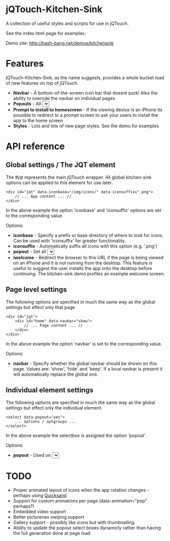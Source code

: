 jQTouch-Kitchen-Sink
====================
A collection of useful styles and scripts for use in jQTouch.

See the index.html page for examples.

Demo site: http://hash-bang.net/demos/kitchensink


Features
========
jQTouch-Kitchen-Sink, as the name suggests, provides a whole bucket load of new features on top of jQTouch.

* __Navbar__ - A bottom-of-the-screen icon bar that doesnt suck! Also the ability to override the navbar on individual pages
* __Popouts__ - All <SELECT> boxes can be replaced with a sub-page where the user can properly select the option instead of using a regular HTML select box
* __Prompt to install to homescreen__ - If the viewing device is an iPhone its possible to redirect to a prompt screen to ask your users to install the app to the home screen
* __Styles__ - Lots and lots of new page styles. See the demo for examples


API reference
=============

Global settings / The JQT element
---------------------------------
The #jqt represents the main jQTouch wrapper. All global kitchen-sink options can be applied to this element for use later.

	<div id="jqt" data-iconbase="/img/icons/" data-iconsuffix=".png">
		// ... App content ... //
	</div>

In the above example the option 'iconbase' and 'iconsuffix' options are set to the corresponding value.

Options:
* __iconbase__ - Specify a prefix or base directory of where to look for icons. Can be used with 'iconsuffix' for greater functionality.
* __iconsuffix__ - Automatically suffix all icons with this option (e.g. '.png')
* __popout__ - Set all <SELECT> inputs to automaticly use a popout
* __iwelcome__ - Redirect the browser to this URL if the page is being viewed on an iPhone and it is not running from the desktop. This feature is useful to suggest the user installs the app onto the desktop before continuing. The kitchen-sink demo profiles an example welcome screen.


Page level settings
-------------------
The following options are specified in much the same way as the global settings but effect only that page

	<div id="jqt">
		<div id="home" data-navbar="show">
			// ... Page content ... //
		</div>
	</div>

In the above example the option 'navbar' is set to the corresponding value.

Options:
* __navbar__ - Specify whether the global navbar should be shown on this page. Values are: 'show', 'hide' and 'keep'. If a local navbar is present it will automatically replace the global one.


Individual element settings
---------------------------

The following options are specified in much the same way as the global settings but effect only the individual element.

	<select data-popout="yes">
		... options / optgroups ...
	</select>

In the above example the selectbox is assigned the option 'popout'.

Options:
* __popout__ - Used on <SELECT> elements to automaticly convert the select box into a sub-page selection.


TODO
====
* Proper animated layout of icons when the app rotation changes - perhaps using [Quicksand](http://razorjack.net/quicksand/)
* Support for custom animations per page (data-animation="pop" perhaps?)
* Embedded video support
* Better picturenav swiping support
* Gallery support - possibly like icons but with thumbnailing
* Ability to update the popout select boxes dynamicly rather than having the full generation done at page load
